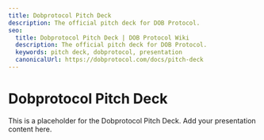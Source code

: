 ```yaml
---
title: Dobprotocol Pitch Deck
description: The official pitch deck for DOB Protocol.
seo:
  title: Dobprotocol Pitch Deck | DOB Protocol Wiki
  description: The official pitch deck for DOB Protocol.
  keywords: pitch deck, dobprotocol, presentation
  canonicalUrl: https://dobprotocol.com/docs/pitch-deck
---
```


# Dobprotocol Pitch Deck

This is a placeholder for the Dobprotocol Pitch Deck. Add your presentation content here.
